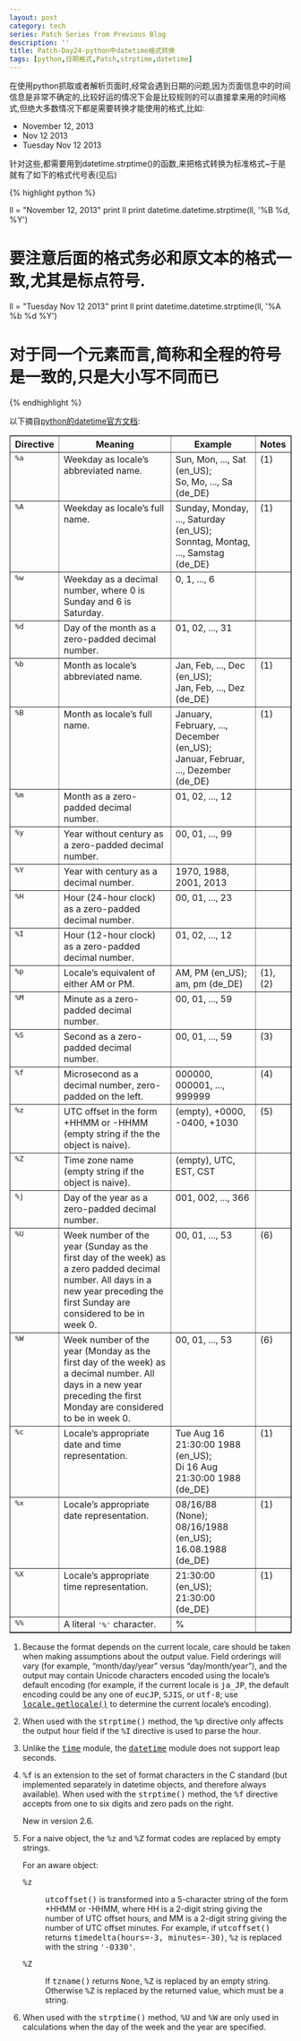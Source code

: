 ```yaml
---
layout: post
category: tech
series: Patch Series from Previous Blog
description: ''
title: Patch-Day24-python中datetime格式转换
tags: [python,日期格式,Patch,strptime,datetime]
---
```


在使用python抓取或者解析页面时,经常会遇到日期的问题,因为页面信息中的时间信息是非常不确定的,比较好运的情况下会是比较规则的可以直接拿来用的时间格式,但绝大多数情况下都是需要转换才能使用的格式,比如:
<ul>
	<li>November 12, 2013</li>
	<li>Nov 12 2013</li>
 	<li>Tuesday Nov 12 2013</li> 
</ul>
针对这些,都需要用到datetime.strptime()的函数,来把格式转换为标准格式~于是就有了如下的格式代号表(见后)

{% highlight python %}

ll = "November 12, 2013"
print ll
print datetime.datetime.strptime(ll, '%B %d, %Y')
# 要注意后面的格式务必和原文本的格式一致,尤其是标点符号.
ll = "Tuesday Nov 12 2013"
print ll
print datetime.datetime.strptime(ll, '%A %b %d %Y')
# 对于同一个元素而言,简称和全程的符号是一致的,只是大小写不同而已

{% endhighlight %}

以下摘自<a href="http://docs.python.org/2/library/datetime.html" target="_blank">python的datetime官方文档</a>:
<table border="1" class="docutils">
<colgroup>
<col width="15%">
<col width="43%">
<col width="32%">
<col width="9%">
</colgroup>
<thead valign="bottom">
<tr><th class="head">Directive</th>
<th class="head">Meaning</th>
<th class="head">Example</th>
<th class="head">Notes</th>
</tr>
</thead>
<tbody valign="top">
<tr><td><tt class="docutils literal"><span class="pre">%a</span></tt></td>
<td>Weekday as locale’s
abbreviated name.</td>
<td><div class="first last line-block">
<div class="line">Sun, Mon, ..., Sat
(en_US);</div>
<div class="line">So, Mo, ..., Sa
(de_DE)</div>
</div>
</td>
<td>(1)</td>
</tr>
<tr><td><tt class="docutils literal"><span class="pre">%A</span></tt></td>
<td>Weekday as locale’s full name.</td>
<td><div class="first last line-block">
<div class="line">Sunday, Monday, ...,
Saturday (en_US);</div>
<div class="line">Sonntag, Montag, ...,
Samstag (de_DE)</div>
</div>
</td>
<td>(1)</td>
</tr>
<tr><td><tt class="docutils literal"><span class="pre">%w</span></tt></td>
<td>Weekday as a decimal number,
where 0 is Sunday and 6 is
Saturday.</td>
<td>0, 1, ..., 6</td>
<td>&nbsp;</td>
</tr>
<tr><td><tt class="docutils literal"><span class="pre">%d</span></tt></td>
<td>Day of the month as a
zero-padded decimal number.</td>
<td>01, 02, ..., 31</td>
<td>&nbsp;</td>
</tr>
<tr><td><tt class="docutils literal"><span class="pre">%b</span></tt></td>
<td>Month as locale’s abbreviated
name.</td>
<td><div class="first last line-block">
<div class="line">Jan, Feb, ..., Dec
(en_US);</div>
<div class="line">Jan, Feb, ..., Dez
(de_DE)</div>
</div>
</td>
<td>(1)</td>
</tr>
<tr><td><tt class="docutils literal"><span class="pre">%B</span></tt></td>
<td>Month as locale’s full name.</td>
<td><div class="first last line-block">
<div class="line">January, February,
..., December (en_US);</div>
<div class="line">Januar, Februar, ...,
Dezember (de_DE)</div>
</div>
</td>
<td>(1)</td>
</tr>
<tr><td><tt class="docutils literal"><span class="pre">%m</span></tt></td>
<td>Month as a zero-padded
decimal number.</td>
<td>01, 02, ..., 12</td>
<td>&nbsp;</td>
</tr>
<tr><td><tt class="docutils literal"><span class="pre">%y</span></tt></td>
<td>Year without century as a
zero-padded decimal number.</td>
<td>00, 01, ..., 99</td>
<td>&nbsp;</td>
</tr>
<tr><td><tt class="docutils literal"><span class="pre">%Y</span></tt></td>
<td>Year with century as a decimal
number.</td>
<td>1970, 1988, 2001, 2013</td>
<td>&nbsp;</td>
</tr>
<tr><td><tt class="docutils literal"><span class="pre">%H</span></tt></td>
<td>Hour (24-hour clock) as a
zero-padded decimal number.</td>
<td>00, 01, ..., 23</td>
<td>&nbsp;</td>
</tr>
<tr><td><tt class="docutils literal"><span class="pre">%I</span></tt></td>
<td>Hour (12-hour clock) as a
zero-padded decimal number.</td>
<td>01, 02, ..., 12</td>
<td>&nbsp;</td>
</tr>
<tr><td><tt class="docutils literal"><span class="pre">%p</span></tt></td>
<td>Locale’s equivalent of either
AM or PM.</td>
<td><div class="first last line-block">
<div class="line">AM, PM (en_US);</div>
<div class="line">am, pm (de_DE)</div>
</div>
</td>
<td>(1),
(2)</td>
</tr>
<tr><td><tt class="docutils literal"><span class="pre">%M</span></tt></td>
<td>Minute as a zero-padded
decimal number.</td>
<td>00, 01, ..., 59</td>
<td>&nbsp;</td>
</tr>
<tr><td><tt class="docutils literal"><span class="pre">%S</span></tt></td>
<td>Second as a zero-padded
decimal number.</td>
<td>00, 01, ..., 59</td>
<td>(3)</td>
</tr>
<tr><td><tt class="docutils literal"><span class="pre">%f</span></tt></td>
<td>Microsecond as a decimal
number, zero-padded on the
left.</td>
<td>000000, 000001, ...,
999999</td>
<td>(4)</td>
</tr>
<tr><td><tt class="docutils literal"><span class="pre">%z</span></tt></td>
<td>UTC offset in the form +HHMM
or -HHMM (empty string if the
the object is naive).</td>
<td>(empty), +0000, -0400,
+1030</td>
<td>(5)</td>
</tr>
<tr><td><tt class="docutils literal"><span class="pre">%Z</span></tt></td>
<td>Time zone name (empty string
if the object is naive).</td>
<td>(empty), UTC, EST, CST</td>
<td>&nbsp;</td>
</tr>
<tr><td><tt class="docutils literal"><span class="pre">%j</span></tt></td>
<td>Day of the year as a
zero-padded decimal number.</td>
<td>001, 002, ..., 366</td>
<td>&nbsp;</td>
</tr>
<tr><td><tt class="docutils literal"><span class="pre">%U</span></tt></td>
<td>Week number of the year
(Sunday as the first day of
the week) as a zero padded
decimal number. All days in a
new year preceding the first
Sunday are considered to be in
week 0.</td>
<td>00, 01, ..., 53</td>
<td>(6)</td>
</tr>
<tr><td><tt class="docutils literal"><span class="pre">%W</span></tt></td>
<td>Week number of the year
(Monday as the first day of
the week) as a decimal number.
All days in a new year
preceding the first Monday
are considered to be in
week 0.</td>
<td>00, 01, ..., 53</td>
<td>(6)</td>
</tr>
<tr><td><tt class="docutils literal"><span class="pre">%c</span></tt></td>
<td>Locale’s appropriate date and
time representation.</td>
<td><div class="first last line-block">
<div class="line">Tue Aug 16 21:30:00
1988 (en_US);</div>
<div class="line">Di 16 Aug 21:30:00
1988 (de_DE)</div>
</div>
</td>
<td>(1)</td>
</tr>
<tr><td><tt class="docutils literal"><span class="pre">%x</span></tt></td>
<td>Locale’s appropriate date
representation.</td>
<td><div class="first last line-block">
<div class="line">08/16/88 (None);</div>
<div class="line">08/16/1988 (en_US);</div>
<div class="line">16.08.1988 (de_DE)</div>
</div>
</td>
<td>(1)</td>
</tr>
<tr><td><tt class="docutils literal"><span class="pre">%X</span></tt></td>
<td>Locale’s appropriate time
representation.</td>
<td><div class="first last line-block">
<div class="line">21:30:00 (en_US);</div>
<div class="line">21:30:00 (de_DE)</div>
</div>
</td>
<td>(1)</td>
</tr>
<tr><td><tt class="docutils literal"><span class="pre">%%</span></tt></td>
<td>A literal <tt class="docutils literal"><span class="pre">'%'</span></tt> character.</td>
<td>%</td>
<td>&nbsp;</td>
</tr>
</tbody>
</table>
<ol class="arabic">
<li><p class="first">Because the format depends on the current locale, care should be taken when
making assumptions about the output value. Field orderings will vary (for
example, “month/day/year” versus “day/month/year”), and the output may
contain Unicode characters encoded using the locale’s default encoding (for
example, if the current locale is <tt class="docutils literal"><span class="pre">ja_JP</span></tt>, the default encoding could be
any one of <tt class="docutils literal"><span class="pre">eucJP</span></tt>, <tt class="docutils literal"><span class="pre">SJIS</span></tt>, or <tt class="docutils literal"><span class="pre">utf-8</span></tt>; use <a class="reference internal" href="locale.html#locale.getlocale" title="locale.getlocale"><tt class="xref py py-meth docutils literal"><span class="pre">locale.getlocale()</span></tt></a>
to determine the current locale’s encoding).</p>
</li>
<li><p class="first">When used with the <tt class="xref py py-meth docutils literal"><span class="pre">strptime()</span></tt> method, the <tt class="docutils literal"><span class="pre">%p</span></tt> directive only affects
the output hour field if the <tt class="docutils literal"><span class="pre">%I</span></tt> directive is used to parse the hour.</p>
</li>
<li><p class="first">Unlike the <a class="reference internal" href="time.html#module-time" title="time: Time access and conversions."><tt class="xref py py-mod docutils literal"><span class="pre">time</span></tt></a> module, the <a class="reference internal" href="#module-datetime" title="datetime: Basic date and time types."><tt class="xref py py-mod docutils literal"><span class="pre">datetime</span></tt></a> module does not support
leap seconds.</p>
</li>
<li><p class="first"><tt class="docutils literal"><span class="pre">%f</span></tt> is an extension to the set of format characters in the C standard
(but implemented separately in datetime objects, and therefore always
available).  When used with the <tt class="xref py py-meth docutils literal"><span class="pre">strptime()</span></tt> method, the <tt class="docutils literal"><span class="pre">%f</span></tt>
directive accepts from one to six digits and zero pads on the right.</p>
<p class="versionadded">
<span class="versionmodified">New in version 2.6.</span></p>
</li>
<li><p class="first">For a naive object, the <tt class="docutils literal"><span class="pre">%z</span></tt> and <tt class="docutils literal"><span class="pre">%Z</span></tt> format codes are replaced by empty
strings.</p>
<p>For an aware object:</p>
<dl class="docutils">
<dt><tt class="docutils literal"><span class="pre">%z</span></tt></dt>
<dd><p class="first last"><tt class="xref py py-meth docutils literal"><span class="pre">utcoffset()</span></tt> is transformed into a 5-character string of the form
+HHMM or -HHMM, where HH is a 2-digit string giving the number of UTC
offset hours, and MM is a 2-digit string giving the number of UTC offset
minutes.  For example, if <tt class="xref py py-meth docutils literal"><span class="pre">utcoffset()</span></tt> returns
<tt class="docutils literal"><span class="pre">timedelta(hours=-3,</span> <span class="pre">minutes=-30)</span></tt>, <tt class="docutils literal"><span class="pre">%z</span></tt> is replaced with the string
<tt class="docutils literal"><span class="pre">'-0330'</span></tt>.</p>
</dd>
<dt><tt class="docutils literal"><span class="pre">%Z</span></tt></dt>
<dd><p class="first last">If <tt class="xref py py-meth docutils literal"><span class="pre">tzname()</span></tt> returns <tt class="xref docutils literal"><span class="pre">None</span></tt>, <tt class="docutils literal"><span class="pre">%Z</span></tt> is replaced by an empty
string.  Otherwise <tt class="docutils literal"><span class="pre">%Z</span></tt> is replaced by the returned value, which must
be a string.</p>
</dd>
</dl>
</li>
<li><p class="first">When used with the <tt class="xref py py-meth docutils literal"><span class="pre">strptime()</span></tt> method, <tt class="docutils literal"><span class="pre">%U</span></tt> and <tt class="docutils literal"><span class="pre">%W</span></tt> are only used
in calculations when the day of the week and the year are specified.</p>
</li>
</ol>

